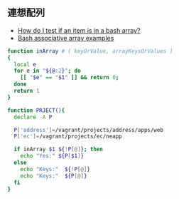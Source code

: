 ## 連想配列

- [How do I test if an item is in a bash array?](http://unix.stackexchange.com/questions/177138/how-do-i-test-if-an-item-is-in-a-bash-array)
- [Bash associative array examples](http://www.artificialworlds.net/blog/2012/10/17/bash-associative-array-examples/)

~~~bash
function inArray # ( keyOrValue, arrayKeysOrValues )
{
  local e
  for e in "${@:2}"; do  
    [[ "$e" == "$1" ]] && return 0;  
  done
  return 1
}

function PRJECT(){
  declare -A P

  P['address']=/vagrant/projects/address/apps/web
  P['ec']=/vagrant/projects/ec/neapp

  if inArray $1 ${!P[@]}; then
    echo "Yes:" ${P[$1]}
  else
    echo "Keys:"  ${!P[@]}
    echo "Keys:"  ${P[@]}
  fi  
}
~~~
